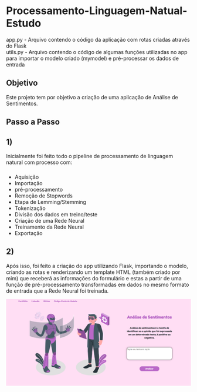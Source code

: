 # Processamento-Linguagem-Natual-Estudo

app.py - Arquivo contendo o código da aplicação com rotas criadas através do Flask <br>
utils.py - Arquivo contendo o código de algumas funções utilizadas no app para importar o modelo criado (mymodel) e pré-processar os dados de entrada

## Objetivo
Este projeto tem por objetivo a criação de uma aplicação de Análise de Sentimentos.

## Passo a Passo
## 1)
Inicialmente foi feito todo o pipeline de processamento de linguagem natural com processo com:
### 
 - Aquisição
 - Importação
 - pré-processamento
 - Remoção de Stopwords
 - Etapa de Lemming/Stemming
 - Tokenização
 - Divisão dos dados em treino/teste
 - Criação de uma Rede Neural
 - Treinamento da Rede Neural
 - Exportação

## 2)
Após isso, foi feito a criação do app utilizando Flask, importando o modelo, criando as rotas e renderizando um template HTML (também criado por mim) que receberá as informações do formulário e estas a partir de uma função de pré-processamento transformadas em dados no mesmo formato de entrada que a Rede Neural foi treinada.

<p align="center"> 
<img src="./prints/telainicial.png" >
</p>
